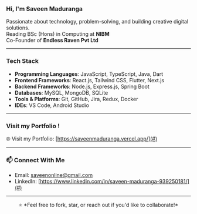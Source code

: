 



### Hi, I'm Saveen Maduranga

Passionate about technology, problem-solving, and building creative digital solutions.  
Reading BSc (Hons) in Computing at **NIBM**  
Co-Founder of **Endless Raven Pvt Ltd**  

---

### Tech Stack 

- **Programming Languages**: JavaScript, TypeScript, Java, Dart
- **Frontend Frameworks**: React.js, Tailwind CSS, Flutter, Next.js 
- **Backend Frameworks**: Node.js, Express.js, Spring Boot 
- **Databases**: MySQL, MongoDB, SQLite  
- **Tools & Platforms**: Git, GitHub, Jira, Redux, Docker 
- **IDEs**:  VS Code, Android Studio

---

### Visit my Portfolio !

🌐 Visit my Portfolio: [https://saveenmaduranga.vercel.app/](#)

---

### 📫 Connect With Me  
- Email: saveenonline@gmail.com  
- LinkedIn: [https://www.linkedin.com/in/saveen-maduranga-939250181/](#)
---


<p align='center'>⭐️ *Feel free to fork, star, or reach out if you'd like to collaborate!*</p>

